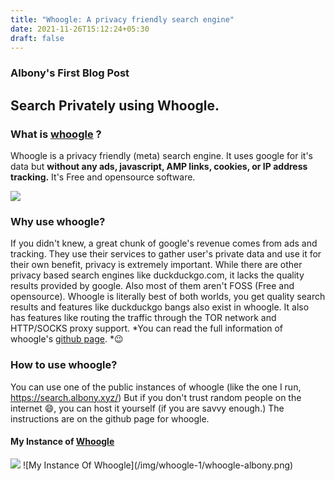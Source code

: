 ```yaml
---
title: "Whoogle: A privacy friendly search engine"
date: 2021-11-26T15:12:24+05:30
draft: false
---
```


### Albony's First Blog Post
## Search Privately using Whoogle.
### What is [whoogle](https://github.com/benbusby/whoogle-search) ?
Whoogle is a privacy friendly (meta) search engine.
It uses google for it's data but **without any ads, javascript, AMP links, cookies, or IP address tracking.**
It's Free and opensource software.

<img src="/img/whoogle-1/whoogle.png">

### Why use whoogle?
If you didn't knew, a great chunk of google's revenue comes from ads and tracking. They use their services to gather user's private data and use it for their own benefit, privacy is extremely important. 
While there are other privacy based search engines like duckduckgo.com, it lacks the quality results provided by google. Also most of them aren't FOSS (Free and opensource). Whoogle is literally best of both worlds, you get quality search results and features like duckduckgo bangs also exist in whoogle. It also has features like routing the traffic through the TOR network and HTTP/SOCKS proxy support. *You can read the full information of whoogle's [github page](https://github.com/benbusby/whoogle-search). *😉

### How to use whoogle?
You can use one of the public instances of whoogle (like the one I run, https://search.albony.xyz/)
But if you don't trust random people on the internet 😄, you can host it yourself (if you are savvy enough.) The instructions are on the github page for whoogle.
#### My Instance of [Whoogle](https://search.albony.xyz)
<img src="/img/whoogle-1/whoogle-albony.png"> 
 ![My Instance Of Whoogle](/img/whoogle-1/whoogle-albony.png)


